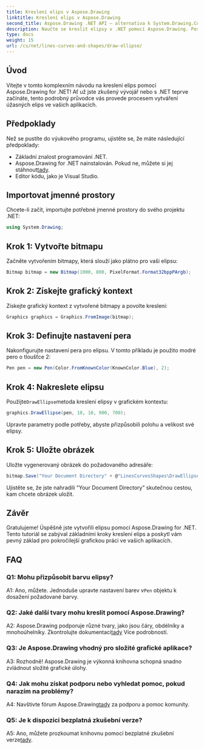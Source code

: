 ```yaml
---
title: Kreslení elips v Aspose.Drawing
linktitle: Kreslení elips v Aspose.Drawing
second_title: Aspose.Drawing .NET API – alternativa k System.Drawing.Common
description: Naučte se kreslit elipsy v .NET pomocí Aspose.Drawing. Postupujte podle tohoto podrobného návodu, který vám pomůže vytvořit úžasnou grafiku bez námahy.
type: docs
weight: 15
url: /cs/net/lines-curves-and-shapes/draw-ellipse/
---
```

## Úvod

Vítejte v tomto komplexním návodu na kreslení elips pomocí Aspose.Drawing for .NET! Ať už jste zkušený vývojář nebo s .NET teprve začínáte, tento podrobný průvodce vás provede procesem vytváření úžasných elips ve vašich aplikacích.

## Předpoklady

Než se pustíte do výukového programu, ujistěte se, že máte následující předpoklady:

- Základní znalost programování .NET.
-  Aspose.Drawing for .NET nainstalován. Pokud ne, můžete si jej stáhnout[tady](https://releases.aspose.com/drawing/net/).
- Editor kódu, jako je Visual Studio.

## Importovat jmenné prostory

Chcete-li začít, importujte potřebné jmenné prostory do svého projektu .NET:

```csharp
using System.Drawing;
```

## Krok 1: Vytvořte bitmapu

Začněte vytvořením bitmapy, která slouží jako plátno pro vaši elipsu:

```csharp
Bitmap bitmap = new Bitmap(1000, 800, PixelFormat.Format32bppPArgb);
```

## Krok 2: Získejte grafický kontext

Získejte grafický kontext z vytvořené bitmapy a povolte kreslení:

```csharp
Graphics graphics = Graphics.FromImage(bitmap);
```

## Krok 3: Definujte nastavení pera

Nakonfigurujte nastavení pera pro elipsu. V tomto příkladu je použito modré pero o tloušťce 2:

```csharp
Pen pen = new Pen(Color.FromKnownColor(KnownColor.Blue), 2);
```

## Krok 4: Nakreslete elipsu

 Použijte`DrawEllipse`metoda kreslení elipsy v grafickém kontextu:

```csharp
graphics.DrawEllipse(pen, 10, 10, 900, 700);
```

Upravte parametry podle potřeby, abyste přizpůsobili polohu a velikost své elipsy.

## Krok 5: Uložte obrázek

Uložte vygenerovaný obrázek do požadovaného adresáře:

```csharp
bitmap.Save("Your Document Directory" + @"LinesCurvesShapes\DrawEllipse_out.png");
```

Ujistěte se, že jste nahradili "Your Document Directory" skutečnou cestou, kam chcete obrázek uložit.

## Závěr

Gratulujeme! Úspěšně jste vytvořili elipsu pomocí Aspose.Drawing for .NET. Tento tutoriál se zabýval základními kroky kreslení elips a poskytl vám pevný základ pro pokročilejší grafickou práci ve vašich aplikacích.

## FAQ

### Q1: Mohu přizpůsobit barvu elipsy?

 A1: Ano, můžete. Jednoduše upravte nastavení barev v`Pen` objektu k dosažení požadované barvy.

### Q2: Jaké další tvary mohu kreslit pomocí Aspose.Drawing?

 A2: Aspose.Drawing podporuje různé tvary, jako jsou čáry, obdélníky a mnohoúhelníky. Zkontrolujte dokumentaci[tady](https://reference.aspose.com/drawing/net/) Více podrobností.

### Q3: Je Aspose.Drawing vhodný pro složité grafické aplikace?

A3: Rozhodně! Aspose.Drawing je výkonná knihovna schopná snadno zvládnout složité grafické úlohy.

### Q4: Jak mohu získat podporu nebo vyhledat pomoc, pokud narazím na problémy?

 A4: Navštivte fórum Aspose.Drawing[tady](https://forum.aspose.com/c/diagram/17) za podporu a pomoc komunity.

### Q5: Je k dispozici bezplatná zkušební verze?

 A5: Ano, můžete prozkoumat knihovnu pomocí bezplatné zkušební verze[tady](https://releases.aspose.com/).